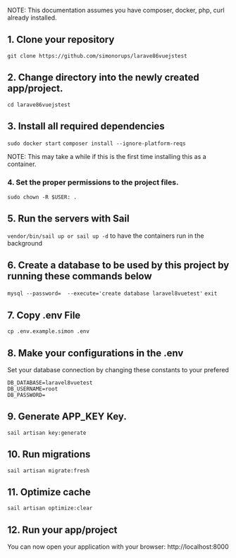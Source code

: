 
NOTE: This documentation assumes you have composer, docker, php, curl already installed.

## 1. Clone your repository

```git clone https://github.com/simonorups/larave86vuejstest```

## 2. Change directory into the newly created app/project.

```cd larave86vuejstest```

## 3. Install all required dependencies

```sudo docker start```
```composer install --ignore-platform-reqs```

NOTE: This may take a while if this is the first time installing this as a container.

### 4. Set the proper permissions to the project files.

```sudo chown -R $USER: .```

## 5. Run the servers with Sail 

```vendor/bin/sail up or sail up -d``` to have the containers run in the background

## 6. Create a database to be used by this project by running these commands below

```mysql --password=  --execute='create database laravel8vuetest'```
```exit```

## 7. Copy .env File 

```cp .env.example.simon .env```

## 8. Make your configurations in the .env

Set your database connection by changing these constants to your prefered 
```
DB_DATABASE=laravel8vuetest
DB_USERNAME=root
DB_PASSWORD=

```

## 9. Generate APP_KEY Key.

```sail artisan key:generate```

## 10. Run migrations

```sail artisan migrate:fresh```

## 11. Optimize cache

```sail artisan optimize:clear```

## 12. Run your app/project

You can now open your application with your browser: http://localhost:8000

